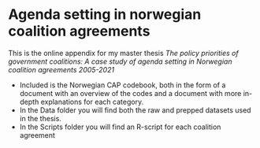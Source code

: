 # Agenda setting in norwegian coalition agreements
This is the online appendix for my master thesis _The policy priorities of government coalitions: A case study of agenda setting in Norwegian coalition agreements 2005-2021_

* Included is the Norwegian CAP codebook, both in the form of a document with an overview of the codes and a document with more in-depth explanations for each category. 
* In the Data folder you will find both the raw and prepped datasets used in the thesis.
* In the Scripts folder you will find an R-script for each coalition agreement

